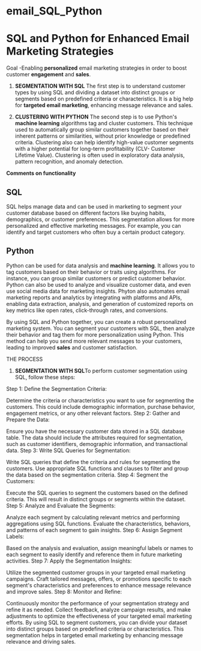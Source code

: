 # email_SQL_Python
# SQL and Python for Enhanced Email Marketing Strategies 

Goal -Enabling **personalized** email marketing strategies in order to boost customer **engagement** and **sales**. 

1) **SEGMENTATION WITH SQL** The first step is to understand customer types by using SQL and dividing a dataset into distinct groups or segments based on predefined criteria or characteristics. It is a big help for **targeted email marketing**, enhancing message relevance and sales. 

2) **CLUSTERING WITH PYTHON** The second step is to use Python's **machine learning** algorithms tag and cluster customers. This technique used to automatically group similar customers together based on their inherent patterns or similarities, without prior knowledge or predefined criteria. Clustering also can help identify high-value customer segments with a higher potential for long-term profitability (CLV- Customer Lifetime Value). Clustering is often used in exploratory data analysis, pattern recognition, and anomaly detection.


**Comments on functionality**

## SQL
SQL helps manage data and can be used in marketing to segment your customer database based on different factors like buying habits, demographics, or customer preferences. This segmentation allows for more personalized and effective marketing messages. For example, you can identify and target customers who often buy a certain product category. 

## Python
Python can be used for data analysis and **machine learning**. It allows you to tag customers based on their behavior or traits using algorithms. For instance, you can group similar customers or predict customer behavior. Python can also be used to analyze and visualize customer data, and even use social media data for marketing insights. Phyton also automates email marketing reports and analytics by integrating with platforms and APIs, enabling data extraction, analysis, and generation of customized reports on key metrics like open rates, click-through rates, and conversions.

By using SQL and Python together, you can create a robust personalized marketing system. You can segment your customers with SQL, then analyze their behavior and tag them for more personalization using Python. This method can help you send more relevant messages to your customers, leading to improved **sales** and customer satisfaction.

THE PROCESS 

1) **SEGMENTATION WITH SQL**To perform customer segmentation using SQL, follow these steps:

Step 1: Define the Segmentation Criteria:

Determine the criteria or characteristics you want to use for segmenting the customers. This could include demographic information, purchase behavior, engagement metrics, or any other relevant factors.
Step 2: Gather and Prepare the Data:

Ensure you have the necessary customer data stored in a SQL database table. The data should include the attributes required for segmentation, such as customer identifiers, demographic information, and transactional data.
Step 3: Write SQL Queries for Segmentation:

Write SQL queries that define the criteria and rules for segmenting the customers. Use appropriate SQL functions and clauses to filter and group the data based on the segmentation criteria.
Step 4: Segment the Customers:

Execute the SQL queries to segment the customers based on the defined criteria. This will result in distinct groups or segments within the dataset.
Step 5: Analyze and Evaluate the Segments:

Analyze each segment by calculating relevant metrics and performing aggregations using SQL functions. Evaluate the characteristics, behaviors, and patterns of each segment to gain insights.
Step 6: Assign Segment Labels:

Based on the analysis and evaluation, assign meaningful labels or names to each segment to easily identify and reference them in future marketing activities.
Step 7: Apply the Segmentation Insights:

Utilize the segmented customer groups in your targeted email marketing campaigns. Craft tailored messages, offers, or promotions specific to each segment's characteristics and preferences to enhance message relevance and improve sales.
Step 8: Monitor and Refine:

Continuously monitor the performance of your segmentation strategy and refine it as needed. Collect feedback, analyze campaign results, and make adjustments to optimize the effectiveness of your targeted email marketing efforts.
By using SQL to segment customers, you can divide your dataset into distinct groups based on predefined criteria or characteristics. This segmentation helps in targeted email marketing by enhancing message relevance and driving sales. 
